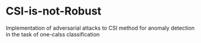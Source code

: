# CSI-is-not-Robust
Implementation of adversarial attacks to CSI method for anomaly detection in the task of one-calss classification